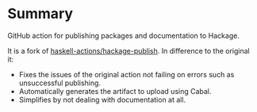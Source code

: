 # Summary

GitHub action for publishing packages and documentation to Hackage.

It is a fork of [haskell-actions/hackage-publish](https://github.com/haskell-actions/hackage-publish). In difference to the original it:

- Fixes the issues of the original action not failing on errors such as unsuccessful publishing.
- Automatically generates the artifact to upload using Cabal.
- Simplifies by not dealing with documentation at all.
